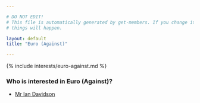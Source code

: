 ```yaml
---

# DO NOT EDIT!
# This file is automatically generated by get-members. If you change it, bad
# things will happen.

layout: default
title: "Euro (Against)"

---
```


{% include interests/euro-against.md %}

### Who is interested in Euro (Against)?


* [Mr Ian Davidson](../members/mr-ian-davidson.html)
